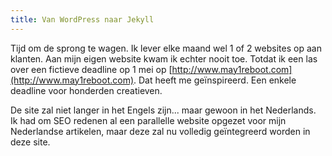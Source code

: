 ```yaml
---
title: Van WordPress naar Jekyll
---
```



Tijd om de sprong te wagen. Ik lever elke maand wel 1 of 2 websites op aan klanten. Aan mijn eigen website kwam ik echter nooit toe. Totdat ik een las over een fictieve deadline op 1 mei op&nbsp;[http://www.may1reboot.com](http://www.may1reboot.com). Dat heeft me ge&iuml;nspireerd. Een enkele deadline voor honderden creatieven.&nbsp;

De site zal niet langer in het Engels zijn... maar gewoon in het Nederlands. Ik had om SEO redenen al een parallelle website opgezet voor mijn Nederlandse artikelen, maar deze zal nu volledig ge&iuml;ntegreerd worden in deze site.